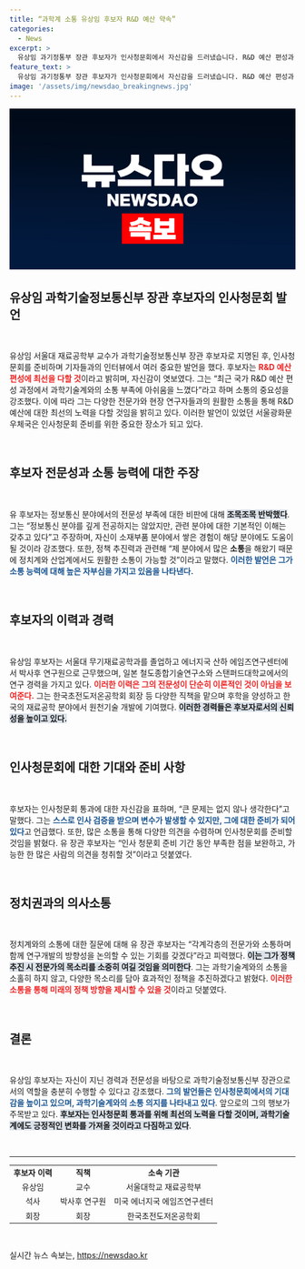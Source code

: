 ```yaml
---
title: “과학계 소통 유상임 후보자 R&D 예산 약속”
categories:
  - News
excerpt: >
  유상임 과기정통부 장관 후보자가 인사청문회에서 자신감을 드러냈습니다. R&D 예산 편성과 소통 부족에 대한 우려를 조목조목 반박하며, 큰 문제는 없다며 통과 가능성을 강조했습니다.
feature_text: >
  유상임 과기정통부 장관 후보자가 인사청문회에서 자신감을 드러냈습니다. R&D 예산 편성과 소통 부족에 대한 우려를 조목조목 반박하며, 큰 문제는 없다며 통과 가능성을 강조했습니다.
image: '/assets/img/newsdao_breakingnews.jpg'
---
```


<p><img src="/assets/img/newsdao_breakingnews.jpg" alt="koreaapp 속보" /></p>

<h2 data-ke-size="size26">유상임 과학기술정보통신부 장관 후보자의 인사청문회 발언</h2>

<p data-ke-size="size16">&nbsp;</p>

<p>유상임 서울대 재료공학부 교수가 과학기술정보통신부 장관 후보자로 지명된 후, 인사청문회를 준비하며 기자들과의 인터뷰에서 여러 중요한 발언을 했다. 후보자는 <b><span style="color: #ee2323;">R&amp;D 예산 편성에 최선을 다할 것</span></b>이라고 밝히며, 자신감이 엿보였다. 그는 “최근 국가 R&amp;D 예산 편성 과정에서 과학기술계와의 소통 부족에 아쉬움을 느꼈다”라고 하며 소통의 중요성을 강조했다. 이에 따라 그는 다양한 전문가와 현장 연구자들과의 원활한 소통을 통해 R&amp;D 예산에 대한 최선의 노력을 다할 것임을 밝히고 있다. 이러한 발언이 있었던 서울광화문우체국은 인사청문회 준비를 위한 중요한 장소가 되고 있다.</p>

<p data-ke-size="size16">&nbsp;</p>

<h2 data-ke-size="size26">후보자 전문성과 소통 능력에 대한 주장</h2>

<p data-ke-size="size16">&nbsp;</p>

<p>유 후보자는 정보통신 분야에서의 전문성 부족에 대한 비판에 대해 <b><span style="background-color: #21538527;">조목조목 반박했다</span></b>. 그는 “정보통신 분야를 깊게 전공하지는 않았지만, 관련 분야에 대한 기본적인 이해는 갖추고 있다”고 주장하며, 자신이 소재부품 분야에서 쌓은 경험이 해당 분야에도 도움이 될 것이라 강조했다. 또한, 정책 추진력과 관련해 “제 분야에서 많은 <b>소통</b>을 해왔기 때문에 정치계와 산업계에서도 원활한 소통이 가능할 것”이라고 말했다. <b><span style="color: #1a5490;">이러한 발언은 그가 소통 능력에 대해 높은 자부심을 가지고 있음을 나타낸다.</span></b></p>

<p data-ke-size="size16">&nbsp;</p>

<h2 data-ke-size="size26">후보자의 이력과 경력</h2>

<p data-ke-size="size16">&nbsp;</p>

<p>유상임 후보자는 서울대 무기재료공학과를 졸업하고 에너지국 산하 에임즈연구센터에서 박사후 연구원으로 근무했으며, 일본 철도종합기술연구소와 스탠퍼드대학교에서의 연구 경력을 가지고 있다. <b><span style="color: #ee2323;">이러한 이력은 그의 전문성이 단순히 이론적인 것이 아님을 보여준다.</span></b> 그는 한국초전도저온공학회 회장 등 다양한 직책을 맡으며 후학을 양성하고 한국의 재료공학 분야에서 원천기술 개발에 기여했다. <b><span style="background-color: #21538527;">이러한 경력들은 후보자로서의 신뢰성을 높이고 있다.</span></b> </p>

<p data-ke-size="size16">&nbsp;</p>

<h2 data-ke-size="size26">인사청문회에 대한 기대와 준비 사항</h2>

<p data-ke-size="size16">&nbsp;</p>

<p>후보자는 인사청문회 통과에 대한 자신감을 표하며, “큰 문제는 없지 않나 생각한다”고 말했다. 그는 <b><span style="color: #1a5490;">스스로 인사 검증을 받으며 변수가 발생할 수 있지만, 그에 대한 준비가 되어 있다</span></b>고 언급했다. 또한, 많은 소통을 통해 다양한 의견을 수렴하며 인사청문회를 준비할 것임을 밝혔다. 유 장관 후보자는 “인사 청문회 준비 기간 동안 부족한 점을 보완하고, 가능한 한 많은 사람의 의견을 청취할 것”이라고 덧붙였다.</p>

<p data-ke-size="size16">&nbsp;</p>

<h2 data-ke-size="size26">정치권과의 의사소통</h2>

<p data-ke-size="size16">&nbsp;</p>

<p>정치계와의 소통에 대한 질문에 대해 유 장관 후보자는 “각계각층의 전문가와 소통하며 함께 연구개발의 방향성을 논의할 수 있는 기회를 갖겠다”라고 피력했다. <b><span style="background-color: #21538527;">이는 그가 정책 추진 시 전문가의 목소리를 소중히 여길 것임을 의미한다</span></b>. 그는 과학기술계와의 소통을 소홀히 하지 않고, 다양한 목소리를 담아 효과적인 정책을 추진하겠다고 밝혔다. <b><span style="color: #ee2323;">이러한 소통을 통해 미래의 정책 방향을 제시할 수 있을 것</span></b>이라고 덧붙였다.</p>

<p data-ke-size="size16">&nbsp;</p>

<h2 data-ke-size="size26">결론</h2>

<p data-ke-size="size16">&nbsp;</p>

<p>유상임 후보자는 자신이 지닌 경력과 전문성을 바탕으로 과학기술정보통신부 장관으로서의 역할을 충분히 수행할 수 있다고 강조했다. <b><span style="color: #1a5490;">그의 발언들은 인사청문회에서의 기대감을 높이고 있으며, 과학기술계와의 소통 의지를 나타내고 있다</span></b>. 앞으로의 그의 행보가 주목받고 있다. <b><span style="background-color: #21538527;">후보자는 인사청문회 통과를 위해 최선의 노력을 다할 것이며, 과학기술계에도 긍정적인 변화를 가져올 것이라고 다짐하고 있다</span></b>.</p>

<p data-ke-size="size16">&nbsp;</p>

<hr>

<table style="width: 100%; border-collapse: collapse;">
<tbody>
<tr>
<td style="text-align: center; height: 17px;"><b>후보자 이력</b></td>
<td style="text-align: center; height: 17px;"><b>직책</b></td>
<td style="text-align: center; height: 17px;"><b>소속 기관</b></td>
</tr>
<tr>
<td style="text-align: center; height: 17px;">유상임</td>
<td style="text-align: center; height: 17px;">교수</td>
<td style="text-align: center; height: 17px;">서울대학교 재료공학부</td>
</tr>
<tr>
<td style="text-align: center; height: 17px;">석사</td>
<td style="text-align: center; height: 17px;">박사후 연구원</td>
<td style="text-align: center; height: 17px;">미국 에너지국 에임즈연구센터</td>
</tr>
<tr>
<td style="text-align: center; height: 17px;">회장</td>
<td style="text-align: center; height: 17px;">회장</td>
<td style="text-align: center; height: 17px;">한국초전도저온공학회</td>
</tr>
</tbody>
</table>

<p data-ke-size="size16">&nbsp;</p>
실시간 뉴스 속보는, <a href="https://newsdao.kr" rel="dofollow">https://newsdao.kr</a>


